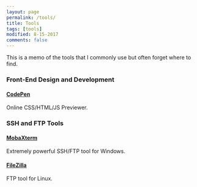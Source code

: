 ```yaml
---
layout: page
permalink: /tools/
title: Tools
tags: [tools]
modified: 8-15-2017
comments: false
---
```


This is a memo of the tools that I commonly use but often forget where to find.

### Front-End Design and Development

#### [CodePen](https://codepen.io/pen/)

Online CSS/HTML/JS Previewer.


### SSH and FTP Tools

#### [MobaXterm](https://mobaxterm.mobatek.net/)

Extremely powerful SSH/FTP tool for Windows.

#### [FileZilla](https://filezilla-project.org/)

FTP tool for Linux.